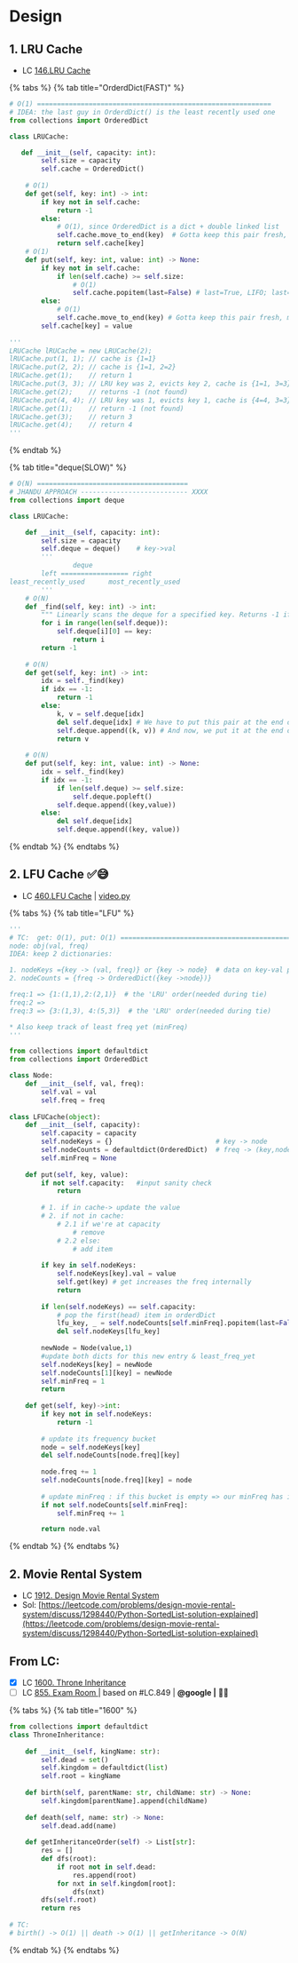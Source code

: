 # Design

## 1. LRU Cache

* LC [146.LRU Cache](https://leetcode.com/problems/lru-cache/)

{% tabs %}
{% tab title="OrderdDict\(FAST\)" %}
```python
# O(1) ===========================================================
# IDEA: the last guy in OrderdDict() is the least recently used one
from collections import OrderedDict

class LRUCache:

   def __init__(self, capacity: int):
        self.size = capacity
        self.cache = OrderedDict()
    
    # O(1)
    def get(self, key: int) -> int:
        if key not in self.cache:
            return -1
        else:
            # O(1), since OrderedDict is a dict + double linked list
            self.cache.move_to_end(key)  # Gotta keep this pair fresh, move to end of OrderedDict
            return self.cache[key]
    # O(1)
    def put(self, key: int, value: int) -> None:
        if key not in self.cache:
            if len(self.cache) >= self.size:
                # O(1)
                self.cache.popitem(last=False) # last=True, LIFO; last=False, FIFO. We want to remove in FIFO fashion. 
        else:
            # O(1)
            self.cache.move_to_end(key) # Gotta keep this pair fresh, move to end of OrderedDict
        self.cache[key] = value
        
'''
LRUCache lRUCache = new LRUCache(2);
lRUCache.put(1, 1); // cache is {1=1}
lRUCache.put(2, 2); // cache is {1=1, 2=2}
lRUCache.get(1);    // return 1
lRUCache.put(3, 3); // LRU key was 2, evicts key 2, cache is {1=1, 3=3}
lRUCache.get(2);    // returns -1 (not found)
lRUCache.put(4, 4); // LRU key was 1, evicts key 1, cache is {4=4, 3=3}
lRUCache.get(1);    // return -1 (not found)
lRUCache.get(3);    // return 3
lRUCache.get(4);    // return 4
'''
```
{% endtab %}

{% tab title="deque\(SLOW\)" %}
```python
# O(N) ======================================
# JHANDU APPROACH --------------------------- XXXX
from collections import deque

class LRUCache:

    def __init__(self, capacity: int):
        self.size = capacity
        self.deque = deque()    # key->val
        '''
                deque
        left ================= right
least_recently_used      most_recently_used
        '''
    # O(N)
    def _find(self, key: int) -> int:
		""" Linearly scans the deque for a specified key. Returns -1 if it does not exist, returns the index of the deque if it exists"""
        for i in range(len(self.deque)):
            self.deque[i][0] == key:
                return i
        return -1
    
    # O(N)
    def get(self, key: int) -> int:
        idx = self._find(key)
        if idx == -1:
            return -1
        else:
            k, v = self.deque[idx]
            del self.deque[idx] # We have to put this pair at the end of the queue so, we have to delete it first
            self.deque.append((k, v)) # And now, we put it at the end of the queue. So, the most viewed ones will be always at the end and be saved from popping when new capacity got hit.
            return v
                
    # O(N)
    def put(self, key: int, value: int) -> None:
        idx = self._find(key)
        if idx == -1:
            if len(self.deque) >= self.size:
                self.deque.popleft()
            self.deque.append((key,value))
        else:
            del self.deque[idx]
            self.deque.append((key, value))
```
{% endtab %}
{% endtabs %}

## 2. LFU Cache ✅😅

* LC [460.LFU Cache](https://leetcode.com/problems/lfu-cache/) \| [video.py](https://www.youtube.com/watch?v=Jn4mbZVkeik&ab_channel=babybear4812)

{% tabs %}
{% tab title="LFU" %}
```python
'''
# TC:  get: O(1), put: O(1) ==============================================
node: obj(val, freq)
IDEA: keep 2 dictionaries:

1. nodeKeys ={key -> (val, freq)} or {key -> node}  # data on key-val pair & how many times its repeated yet
2. nodeCounts = {freq -> OrderedDict({key ->node})}

freq:1 => {1:(1,1),2:(2,1)}  # the 'LRU' order(needed during tie)
freq:2 => 
freq:3 => {3:(1,3), 4:(5,3)}  # the 'LRU' order(needed during tie)

* Also keep track of least freq yet (minFreq)
'''

from collections import defaultdict
from collections import OrderedDict

class Node:
    def __init__(self, val, freq):
        self.val = val
        self.freq = freq
    
class LFUCache(object):
    def __init__(self, capacity):
        self.capacity = capacity
        self.nodeKeys = {}                          # key -> node
        self.nodeCounts = defaultdict(OrderedDict)  # freq -> (key,node)
        self.minFreq = None
        
    def put(self, key, value):
        if not self.capacity:   #input sanity check
            return 
        
        # 1. if in cache-> update the value
        # 2. if not in cache:
            # 2.1 if we're at capacity
                # remove
            # 2.2 else:
                # add item
                
        if key in self.nodeKeys:
            self.nodeKeys[key].val = value
            self.get(key) # get increases the freq internally
            return
        
        if len(self.nodeKeys) == self.capacity:
            # pop the first(head) item in orderdDict
            lfu_key, _ = self.nodeCounts[self.minFreq].popitem(last=False) 
            del self.nodeKeys[lfu_key] 
            
        newNode = Node(value,1)
        #update both dicts for this new entry & least_freq_yet
        self.nodeKeys[key] = newNode
        self.nodeCounts[1][key] = newNode
        self.minFreq = 1
        return
        
    def get(self, key)->int:
        if key not in self.nodeKeys:
            return -1
        
        # update its frequency bucket
        node = self.nodeKeys[key]
        del self.nodeCounts[node.freq][key]
        
        node.freq += 1
        self.nodeCounts[node.freq][key] = node
        
        # update minFreq : if this bucket is empty => our minFreq has increase
        if not self.nodeCounts[self.minFreq]:
            self.minFreq += 1

        return node.val
```
{% endtab %}
{% endtabs %}

## 2. Movie Rental System

* LC [1912. Design Movie Rental System](https://leetcode.com/problems/design-movie-rental-system/)
* Sol: [https://leetcode.com/problems/design-movie-rental-system/discuss/1298440/Python-SortedList-solution-explained](https://leetcode.com/problems/design-movie-rental-system/discuss/1298440/Python-SortedList-solution-explained)

## From LC:

* [x] LC [1600. Throne Inheritance](https://leetcode.com/problems/throne-inheritance/)
* [ ] LC [855. Exam Room ](https://leetcode.com/problems/exam-room/)\| based on \#LC.849 \| **@google \|** 🐽🐽

{% tabs %}
{% tab title="1600" %}
```python
from collections import defaultdict
class ThroneInheritance:
    
    def __init__(self, kingName: str):
        self.dead = set()
        self.kingdom = defaultdict(list)
        self.root = kingName
        
    def birth(self, parentName: str, childName: str) -> None:
        self.kingdom[parentName].append(childName)
        
    def death(self, name: str) -> None:
        self.dead.add(name)
        
    def getInheritanceOrder(self) -> List[str]:
        res = []
        def dfs(root):
            if root not in self.dead:
                res.append(root)
            for nxt in self.kingdom[root]:
                dfs(nxt)
        dfs(self.root)
        return res
    
# TC:
# birth() -> O(1) || death -> O(1) || getInheritance -> O(N)
```
{% endtab %}
{% endtabs %}

